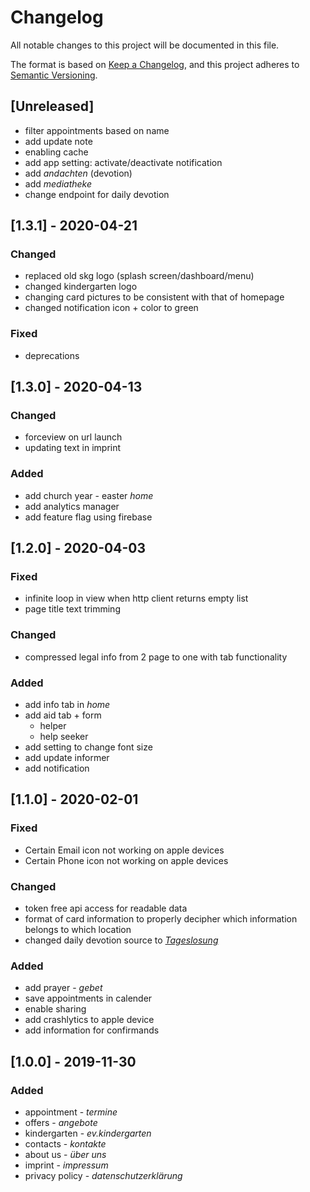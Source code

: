# Changelog

All notable changes to this project will be documented in this file.

The format is based on [Keep a Changelog](https://keepachangelog.com/en/1.0.0/),
and this project adheres to [Semantic Versioning](https://semver.org/spec/v2.0.0.html).

## [Unreleased]
- filter appointments based on name
- add update note
- enabling cache
- add app setting: activate/deactivate notification
- add *andachten* (devotion)
- add *mediatheke* 
- change endpoint for daily devotion

## [1.3.1] - 2020-04-21

### Changed
- replaced old skg logo (splash screen/dashboard/menu)
- changed kindergarten logo
- changing card pictures to be consistent with that of homepage
- changed notification icon + color to green

### Fixed
- deprecations

## [1.3.0] - 2020-04-13

### Changed
- forceview on url launch
- updating text in imprint

### Added
- add church year - easter *home*
- add analytics manager
- add feature flag using firebase

## [1.2.0] - 2020-04-03

### Fixed
- infinite loop in view when http client returns empty list
- page title text trimming

### Changed
- compressed legal info from 2 page to one with tab functionality

### Added
- add info tab in *home*
- add aid tab + form
  - helper
  - help seeker
- add setting to change font size
- add update informer
- add notification

## [1.1.0] - 2020-02-01

### Fixed
- Certain Email icon not working on apple devices
- Certain Phone icon not working on apple devices

### Changed
- token free api access for readable data
- format of card information to properly decipher which information belongs to which location
- changed daily devotion source to [*Tageslosung*](https://www.combib.de)

### Added 
- add prayer - *gebet*
- save appointments in calender
- enable sharing
- add crashlytics to apple device
- add information for confirmands

## [1.0.0] - 2019-11-30

### Added
- appointment - *termine*
- offers - *angebote*
- kindergarten - *ev.kindergarten*
- contacts - *kontakte*
- about us - *über uns*
- imprint - *impressum*
- privacy policy - *datenschutzerklärung*